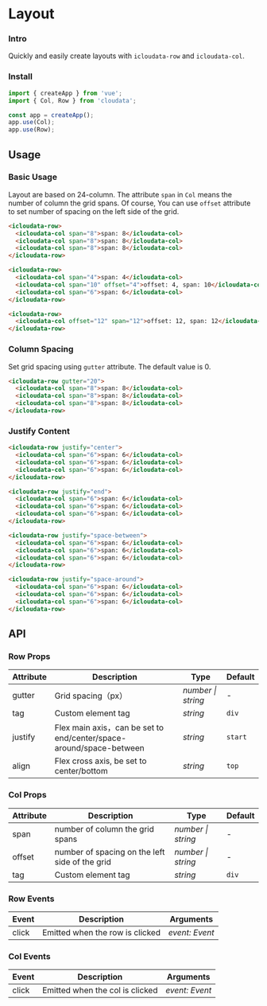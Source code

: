 # Layout

### Intro

Quickly and easily create layouts with `icloudata-row` and `icloudata-col`.

### Install

```js
import { createApp } from 'vue';
import { Col, Row } from 'cloudata';

const app = createApp();
app.use(Col);
app.use(Row);
```

## Usage

### Basic Usage

Layout are based on 24-column. The attribute `span` in `Col` means the number of column the grid spans. Of course, You can use `offset` attribute to set number of spacing on the left side of the grid.

```html
<icloudata-row>
  <icloudata-col span="8">span: 8</icloudata-col>
  <icloudata-col span="8">span: 8</icloudata-col>
  <icloudata-col span="8">span: 8</icloudata-col>
</icloudata-row>

<icloudata-row>
  <icloudata-col span="4">span: 4</icloudata-col>
  <icloudata-col span="10" offset="4">offset: 4, span: 10</icloudata-col>
  <icloudata-col span="6">span: 6</icloudata-col>
</icloudata-row>

<icloudata-row>
  <icloudata-col offset="12" span="12">offset: 12, span: 12</icloudata-col>
</icloudata-row>
```

### Column Spacing

Set grid spacing using `gutter` attribute. The default value is 0.

```html
<icloudata-row gutter="20">
  <icloudata-col span="8">span: 8</icloudata-col>
  <icloudata-col span="8">span: 8</icloudata-col>
  <icloudata-col span="8">span: 8</icloudata-col>
</icloudata-row>
```

### Justify Content

```html
<icloudata-row justify="center">
  <icloudata-col span="6">span: 6</icloudata-col>
  <icloudata-col span="6">span: 6</icloudata-col>
  <icloudata-col span="6">span: 6</icloudata-col>
</icloudata-row>

<icloudata-row justify="end">
  <icloudata-col span="6">span: 6</icloudata-col>
  <icloudata-col span="6">span: 6</icloudata-col>
  <icloudata-col span="6">span: 6</icloudata-col>
</icloudata-row>

<icloudata-row justify="space-between">
  <icloudata-col span="6">span: 6</icloudata-col>
  <icloudata-col span="6">span: 6</icloudata-col>
  <icloudata-col span="6">span: 6</icloudata-col>
</icloudata-row>

<icloudata-row justify="space-around">
  <icloudata-col span="6">span: 6</icloudata-col>
  <icloudata-col span="6">span: 6</icloudata-col>
  <icloudata-col span="6">span: 6</icloudata-col>
</icloudata-row>
```

## API

### Row Props

| Attribute | Description | Type | Default |
| --- | --- | --- | --- |
| gutter | Grid spacing（px） | _number \| string_ | - |
| tag | Custom element tag | _string_ | `div` |
| justify | Flex main axis，can be set to end/center/space-around/space-between | _string_ | `start` |
| align | Flex cross axis, be set to center/bottom | _string_ | `top` |

### Col Props

| Attribute | Description | Type | Default |
| --- | --- | --- | --- |
| span | number of column the grid spans | _number \| string_ | - |
| offset | number of spacing on the left side of the grid | _number \| string_ | - |
| tag | Custom element tag | _string_ | `div` |

### Row Events

| Event | Description                     | Arguments      |
| ----- | ------------------------------- | -------------- |
| click | Emitted when the row is clicked | _event: Event_ |

### Col Events

| Event | Description                     | Arguments      |
| ----- | ------------------------------- | -------------- |
| click | Emitted when the col is clicked | _event: Event_ |
